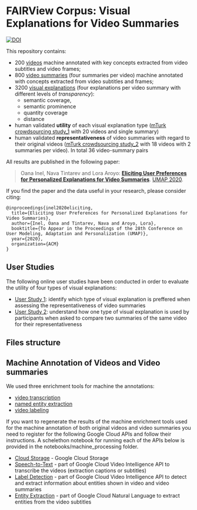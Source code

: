 # FAIRView Corpus: Visual Explanations for Video Summaries

[![DOI](https://zenodo.org/badge/.svg)](https://zenodo.org/badge/latestdoi/)

This repository contains:
 * 200 [videos](https://github.com/oana-inel/FAIRView-VideoSummaryExplanations/blob/master/data/video_dataset_content.csv) machine annotated with key concepts extracted from video subtitles and video frames;
 * 800 [video summaries](https://github.com/oana-inel/FAIRView-VideoSummaryExplanations/blob/master/data/video_summaries)  (four summaries per video) machine annotated with concepts extracted from video subtitles and frames;
 * 3200 [visual explanations](https://github.com/oana-inel/FAIRView-VideoSummaryExplanations/blob/master/data/visual_explanations) (four explanations per video summary with different levels of *transparency*):
   * semantic coverage,
   * semantic prominence
   * quantity coverage
   * distance
 * human validated **utility** of each visual explanation type ([mTurk crowdsourcing study_1](https://github.com/oana-inel/FAIRView-VideoSummaryExplanations/blob/master/user_study1/user_study1_template.md) with 20 videos and single summary)
 * human validated **representativeness** of video summaries with regard to their original videos ([mTurk crowdsourcing study_2](https://github.com/oana-inel/FAIRView-VideoSummaryExplanations/blob/master/user_study2/user_study2_template.md) with 18 videos with 2 summaries per video). In total 36 video-summary pairs


All results are published in the following paper:

> Oana Inel, Nava Tintarev and Lora Aroyo: **[Eliciting User Preferences for Personalized Explanations for Video Summaries](https:...)**. [UMAP 2020](https://um.org/umap2020/).


If you find the paper and the data useful in your research, please consider citing:

```
@inproceedings{inel2020eliciting,
  title={Eliciting User Preferences for Personalized Explanations for Video Summaries},
  author={Inel, Oana and Tintarev, Nava and Aroyo, Lora},
  booktitle={To Appear in the Proceedings of the 28th Conference on User Modeling, Adaptation and Personalization (UMAP)},
  year={2020},
  organization={ACM}
}
```

## User Studies

The following online user studies have been conducted in order to evaluate the utility of four types of visual explanations:
 - [User Study 1](https://github.com/oana-inel/FAIRView-VideoSummaryExplanations/user_study1/user_study1_template.md): identify which type of visual explanation is preffered when assessing the representativeness of video summaries
 - [User Study 2](https://github.com/oana-inel/FAIRView-VideoSummaryExplanations/user_study2/user_study2_template.md): understand how one type of visual explanation is used by participants when asked to compare two summaries of the same video for their representativeness 
 
 
## Files structure



## Machine Annotation of Videos and Video summaries

We used three enrichment tools for machine the annotations:
* [video transcription](https://cloud.google.com/video-intelligence/docs/transcription)
* [named entity extraction](https://cloud.google.com/natural-language/docs/analyzing-entities)
* [video labeling](https://cloud.google.com/video-intelligence/docs/analyze-labels)

If you want to regenerate the results of the machine enrichment tools used for the machine annotation of both original videos and video summaries you need to register for the following Google Cloud APIs and follow their instructions. A schelethon notebook for running each of the APIs below is provided in the notebooks/machine_processing folder.
 * [Cloud Storage](https://cloud.google.com/storage) - Google Cloud Storage
 * [Speech-to-Text](https://cloud.google.com/video-intelligence/docs/transcription) - part of Google Cloud Video Intelligence API to transcribe the videos (extraction captions or subtitles)
 * [Label Detection](https://cloud.google.com/video-intelligence/docs/analyze-labels) - part of Google Cloud Video Intelligence API to detect and extract information about entities shown in video and video summaries
 * [Entity Extraction](https://cloud.google.com/natural-language/docs/analyzing-entities) - part of Google Cloud Natural Language to extract entities from the video subtitles
 
